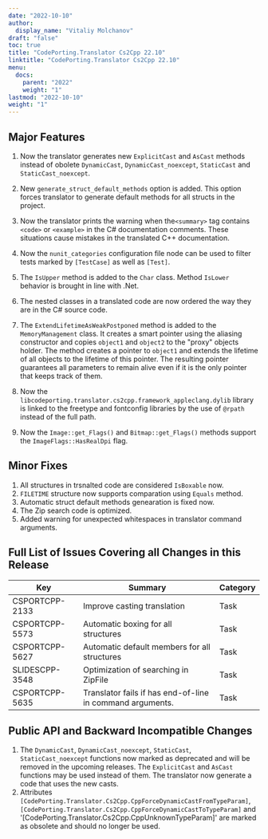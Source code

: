 ```yaml
---
date: "2022-10-10"
author:
  display_name: "Vitaliy Molchanov"
draft: "false"
toc: true
title: "CodePorting.Translator Cs2Cpp 22.10"
linktitle: "CodePorting.Translator Cs2Cpp 22.10"
menu:
  docs:
    parent: "2022"
    weight: "1"
lastmod: "2022-10-10"
weight: "1"
---
```


## Major Features ##

1. Now the translator generates new `ExplicitCast` and `AsCast` methods instead of obolete `DynamicCast`, `DynamicCast_noexcept`, `StaticCast` and `StaticCast_noexcept`.
1. New `generate_struct_default_methods` option is added. This option forces translator to generate default methods for all structs in the project.

1. Now the translator prints the warning when the`<summary>` tag contains `<code>` or `<example>` in  the C# documentation comments. These situations cause mistakes in the translated C++ documentation.
1. Now the `nunit_categories` configuration file node can be used to filter tests marked by `[TestCase]` as well as `[Test]`.
1. The `IsUpper` method is added to the `Char` class. Method `IsLower` behavior is brought in line with .Net.
1. The nested classes in a translated code are now ordered the way they are in the C# source code.
1. The `ExtendLifetimeAsWeakPostponed` method is added to the `MemoryManagement` class. It creates a smart pointer using the aliasing constructor and copies `object1` and `object2` to the "proxy" objects holder. The method creates a pointer to `object1` and extends the lifetime of all objects to the lifetime of this pointer. The resulting pointer guarantees all parameters to remain alive even if it is the only pointer that keeps track of them.
1. Now the `libcodeporting.translator.cs2cpp.framework_appleclang.dylib` library is linked to the freetype and fontconfig libraries by the use of `@rpath` instead of the full path.
1. Now the `Image::get_Flags()` and `Bitmap::get_Flags()` methods support the `ImageFlags::HasRealDpi` flag.

## Minor Fixes ##

1. All structures in trsnalted code are considered `IsBoxable` now.
1. `FILETIME` structure now supports comparation using `Equals` method.
1. Automatic struct default methods genearation is fixed now.
1. The Zip search code is optimized.
1. Added warning for unexpected whitespaces in translator command arguments.

## Full List of Issues Covering all Changes in this Release ##

| Key          | Summary | Category |
|--------------| --- |----------|
|CSPORTCPP-2133|Improve casting translation|Task|
|CSPORTCPP-5573|Automatic boxing for all structures|Task|
|CSPORTCPP-5627|Automatic default members for all structures|Task|
|SLIDESCPP-3548|Optimization of searching in ZipFile|Task|
|CSPORTCPP-5635|Translator fails if has end-of-line in command arguments.|Task|

## Public API and Backward Incompatible Changes ##

1. The `DynamicCast`, `DynamicCast_noexcept`, `StaticCast`, `StaticCast_noexcept` functions now marked as deprecated and will be removed in the upcoming releases. The `ExplicitCast` and `AsCast` functions may be used instead of them. The translator now generate a code that uses the new casts.
1. Attributes `[CodePorting.Translator.Cs2Cpp.CppForceDynamicCastFromTypeParam]`, `[CodePorting.Translator.Cs2Cpp.CppForceDynamicCastToTypeParam]` and '[CodePorting.Translator.Cs2Cpp.CppUnknownTypeParam]' are marked as obsolete and should no longer be used.

